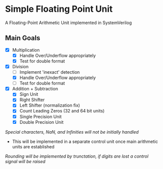 # Simple Floating Point Unit

A Floating-Point Arithmetic Unit implemented in SystemVerilog

## Main Goals
- [x] Multiplication
    - [x] Handle Over/Underflow appropriately
    - [x] Test for double format
- [x] Division
    - [ ] Implement 'inexact' detection
    - [x] Handle Over/Underflow appropriately
    - [ ] Test for double format
- [x] Addition + Subtraction
    - [x] Sign Unit
    - [x] Right Shifter
    - [x] Left Shifter (normalization fix)
    - [x] Count Leading Zeros (32 and 64 bit units)
    - [x] Single Precision Unit
    - [x] Double Precision Unit

*Special characters, NaN, and Infinities will not be initially handled*
 - This will be implemented in a separate control unit once main arithmetic units are established

*Rounding will be implemented by trunctation, if digits are lost a control signal will be raised*
